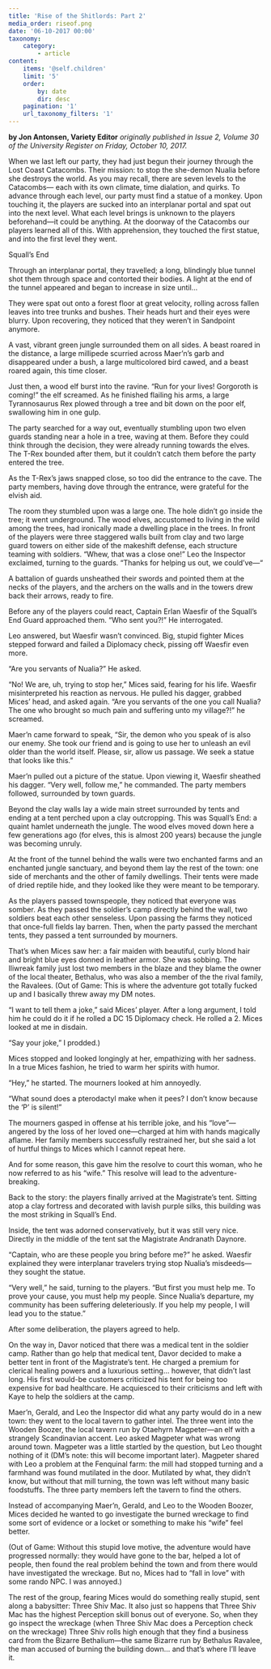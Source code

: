 ```yaml
---
title: 'Rise of the Shitlords: Part 2'
media_order: riseof.png
date: '06-10-2017 00:00'
taxonomy:
    category:
        - article
content:
    items: '@self.children'
    limit: '5'
    order:
        by: date
        dir: desc
    pagination: '1'
    url_taxonomy_filters: '1'
---
```


**by Jon Antonsen, Variety Editor** _originally published in Issue 2, Volume 30 of the University Register on Friday, October 10, 2017._


When we last left our party, they had just begun their journey through the Lost Coast Catacombs. Their mission: to stop the she-demon Nualia before she destroys the world. As you may recall, there are seven levels to the Catacombs— each with its own climate, time dialation, and quirks. To advance through each level, our party must find a statue of a monkey. Upon touching it, the players are sucked into an interplanar portal and spat out into the next level. What each level brings is unknown to the players beforehand—it could be anything. At the doorway of the Catacombs our players learned all of this. With apprehension, they touched the first statue, and into the first level they went.

Squall’s End 

Through an interplanar portal, they travelled; a long, blindingly blue tunnel shot them through space and contorted their bodies. A light at the end of the tunnel appeared and began to increase in size until… 

They were spat out onto a forest floor at great velocity, rolling across fallen leaves into tree trunks and bushes. Their heads hurt and their eyes were blurry. Upon recovering, they noticed that they weren’t in Sandpoint anymore. 

A vast, vibrant green jungle surrounded them on all sides. A beast roared in the distance, a large millipede scurried across Maer’n’s garb and disappeared under a bush, a large multicolored bird cawed, and a beast roared again, this time closer. 

Just then, a wood elf burst into the ravine. “Run for your lives! Gorgoroth is coming!” the elf screamed. As he finished flailing his arms, a large Tyrannosaurus Rex plowed through a tree and bit down on the poor elf, swallowing him in one gulp. 

The party searched for a way out, eventually stumbling upon two elven guards standing near a hole in a tree, waving at them. Before they could think through the decision, they were already running towards the elves. The T-Rex bounded after them, but it couldn’t catch them before the party entered the tree. 

As the T-Rex’s jaws snapped close, so too did the entrance to the cave. The party members, having dove through the entrance, were grateful for the elvish aid. 

The room they stumbled upon was a large one. The hole didn’t go inside the tree; it went underground. The wood elves, accustomed to living in the wild among the trees, had ironically made a dwelling place in the trees. In front of the players were three staggered walls built from clay and two large guard towers on either side of the makeshift defense, each structure teaming with soldiers. 
“Whew, that was a close one!” Leo the Inspector exclaimed, turning to the guards. “Thanks for helping us out, we could’ve—“ 

A battalion of guards unsheathed their swords and pointed them at the necks of the players, and the archers on the walls and in the towers drew back their arrows, ready to fire. 

Before any of the players could react, Captain Erlan Waesfir of the Squall’s End Guard approached them. 
“Who sent you?!” He interrogated.
 
Leo answered, but Waesfir wasn’t convinced. Big, stupid fighter Mices stepped forward and failed a Diplomacy check, pissing off Waesfir even more. 

“Are you servants of Nualia?” He asked. 

“No! We are, uh, trying to stop her,” Mices said, fearing for his life. Waesfir misinterpreted his reaction as nervous. He pulled his dagger, grabbed Mices’ head, and asked again. “Are you servants of the one you call Nualia? The one who brought so much pain and suffering unto my village?!” he screamed. 

Maer’n came forward to speak, “Sir, the demon who you speak of is also our enemy. She took our friend and is going to use her to unleash an evil older than the world itself. Please, sir, allow us passage. We seek a statue that looks like this.” 

Maer’n pulled out a picture of the statue. Upon viewing it, Waesfir sheathed his dagger. “Very well, follow me,” he commanded. The party members followed, surrounded by town guards. 

Beyond the clay walls lay a wide main street surrounded by tents and ending at a tent perched upon a clay outcropping. This was Squall’s End: a quaint hamlet underneath the jungle. The wood elves moved down here a few generations ago (for elves, this is almost 200 years) because the jungle was becoming unruly. 

At the front of the tunnel behind the walls were two enchanted farms and an enchanted jungle sanctuary, and beyond them lay the rest of the town: one side of merchants and the other of family dwellings. Their tents were made of dried reptile hide, and they looked like they were meant to be temporary. 

As the players passed townspeople, they noticed that everyone was somber. As they passed the soldier’s camp directly behind the wall, two soldiers beat each other senseless. Upon passing the farms they noticed that once-full fields lay barren. Then, when the party passed the merchant tents, they passed a tent surrounded by mourners. 

That’s when Mices saw her: a fair maiden with beautiful, curly blond hair and bright blue eyes donned in leather armor. She was sobbing. The Iliwreak family just lost two members in the blaze and they blame the owner of the local theater, Bethalus, who was also a member of the the rival family, the Ravalees. 
(Out of Game: This is where the adventure got totally fucked up and I basically threw away my DM notes.

“I want to tell them a joke,” said Mices’ player. After a long argument, I told him he could do it if he rolled a DC 15 Diplomacy check. He rolled a 2. Mices looked at me in disdain.

“Say your joke,” I prodded.)

Mices stopped and looked longingly at her, empathizing with her sadness. In a true Mices fashion, he tried to warm her spirits with humor. 

“Hey,” he started. The mourners looked at him annoyedly. 

“What sound does a pterodactyl make when it pees? I don’t know because the ‘P’ is silent!” 

The mourners gasped in offense at his terrible joke, and his “love”—angered by the loss of her loved one—charged at him with hands magically aflame. Her family members successfully restrained her, but she said a lot of hurtful things to Mices which I cannot repeat here. 

And for some reason, this gave him the resolve to court this woman, who he now referred to as his “wife.” This resolve will lead to the adventure-breaking. 

Back to the story: the players finally arrived at the Magistrate’s tent. Sitting atop a clay fortress and decorated with lavish purple silks, this building was the most striking in Squall’s End. 

Inside, the tent was adorned conservatively, but it was still very nice. Directly in the middle of the tent sat the Magistrate Andranath Daynore. 

“Captain, who are these people you bring before me?” he asked. Waesfir explained they were interplanar travelers trying stop Nualia’s misdeeds— they sought the statue. 

“Very well,” he said, turning to the players. “But first you must help me. To prove your cause, you must help my people. Since Nualia’s departure, my community has been suffering deleteriously. If you help my people, I will lead you to the statue.” 

After some deliberation, the players agreed to help. 

On the way in, Davor noticed that there was a medical tent in the soldier camp. Rather than go help that medical tent, Davor decided to make a better tent in front of the Magistrate’s tent. He charged a premium for clerical healing powers and a luxurious setting… however, that didn’t last long. His first would-be customers criticized his tent for being too expensive for bad healthcare. He acquiesced to their criticisms and left with Kaye to help the soldiers at the camp. 

Maer’n, Gerald, and Leo the Inspector did what any party would do in a new town: they went to the local tavern to gather intel. The three went into the Wooden Boozer, the local tavern run by Otaehyrn Magpeter—an elf with a strangely Scandinavian accent. Leo asked Magpeter what was wrong around town. Magpeter was a little startled by the question, but Leo thought nothing of it (DM’s note: this will become important later). Magpeter shared with Leo a problem at the Fenquinal farm: the mill had stopped turning and a farmhand was found mutilated in the door. Mutilated by what, they didn’t know, but without that mill turning, the town was left without many basic foodstuffs. The three party members left the tavern to find the others. 

Instead of accompanying Maer’n, Gerald, and Leo to the Wooden Boozer, Mices decided he wanted to go investigate the burned wreckage to find some sort of evidence or a locket or something to make his “wife” feel better. 

(Out of Game: Without this stupid love motive, the adventure would have progressed normally: they would have gone to the bar, helped a lot of people, then found the real problem behind the town and from there would have investigated the wreckage. But no, Mices had to “fall in love” with some rando NPC. I was annoyed.)

The rest of the group, fearing Mices would do something really stupid, sent along a babysitter: Three Shiv Mac. It also just so happens that Three Shiv Mac has the highest Perception skill bonus out of everyone. So, when they go inspect the wreckage (when Three Shiv Mac does a Perception check on the wreckage) Three Shiv rolls high enough that they find a business card from the Bizarre Bethalium—the same Bizarre run by Bethalus Ravalee, the man accused of burning the building down… and that’s where I’ll leave it.
